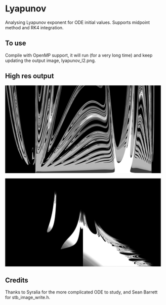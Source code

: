 # Lyapunov
Analysing Lyapunov exponent for ODE initial values. Supports midpoint method and RK4 integration.

## To use

Compile with OpenMP support, it will run (for a very long time) and keep updating the output image, lyapunov_l2.png.

## High res output

![Midpoint method](lyapunov_l2_midpoint_49spp.png)

![RK4](lyapunov_l2_rk4_Lotka-Volterra.png)

## Credits

Thanks to Syralia for the more complicated ODE to study, and Sean Barrett for stb_image_write.h.

